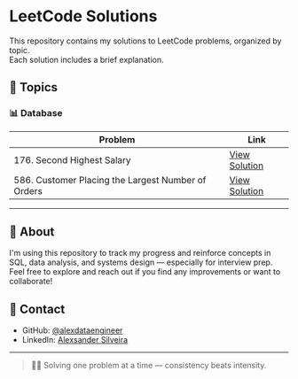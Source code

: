 # LeetCode Solutions

This repository contains my solutions to LeetCode problems, organized by topic.  
Each solution includes a brief explanation.

## 🧠 Topics

### 📊 Database

| Problem | Link |
|--------|------|
| 176. Second Highest Salary | [View Solution](https://github.com/alexdataengineer/leetcode/tree/master/0176-second-highest-salary) |
| 586. Customer Placing the Largest Number of Orders | [View Solution](https://github.com/alexdataengineer/leetcode/tree/master/0586-customer-placing-the-largest-number-of-orders) |

---

## 📌 About

I'm using this repository to track my progress and reinforce concepts in SQL, data analysis, and systems design — especially for interview prep.  
Feel free to explore and reach out if you find any improvements or want to collaborate!

## 🚀 Contact

- GitHub: [@alexdataengineer](https://github.com/alexdataengineer)
- LinkedIn: [Alexsander Silveira](https://www.linkedin.com/in/alexsander-silveira/)

---

> 🧑‍💻 Solving one problem at a time — consistency beats intensity.
